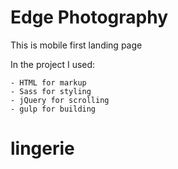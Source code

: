 # Edge Photography

This is mobile first landing page

In the project I used:

    - HTML for markup
    - Sass for styling 
    - jQuery for scrolling
    - gulp for building
# lingerie
